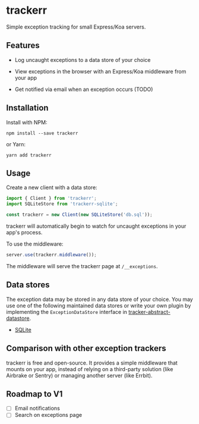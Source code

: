 # trackerr

Simple exception tracking for small Express/Koa servers.

## Features

- Log uncaught exceptions to a data store of your choice

- View exceptions in the browser with an Express/Koa middleware from your app

- Get notified via email when an exception occurs (TODO)

## Installation

Install with NPM:

```shell
npm install --save trackerr
```

or Yarn:

```shell
yarn add trackerr
```

## Usage

Create a new client with a data store:

```js
import { Client } from 'trackerr';
import SQLiteStore from 'trackerr-sqlite';

const trackerr = new Client(new SQLiteStore('db.sql'));
```

trackerr will automatically begin to watch for uncaught exceptions in your app's process.

To use the middleware:

```js
server.use(trackerr.middleware());
```

The middleware will serve the trackerr page at `/__exceptions`.

## Data stores

The exception data may be stored in any data store of your choice. You may use one of the following maintained data stores or write your own plugin by implementing the `ExceptionDataStore` interface in [tracker-abstract-datastore](https://github.com/chidiwilliams/trackerr-abstract-exception-store).

- [SQLite](https://github.com/chidiwilliams/trackerr-sqlite)

## Comparison with other exception trackers

trackerr is free and open-source. It provides a simple middleware that mounts on your app, instead of relying on a third-party solution (like Airbrake or Sentry) or managing another server (like Errbit).

## Roadmap to V1

- [ ] Email notifications
- [ ] Search on exceptions page
